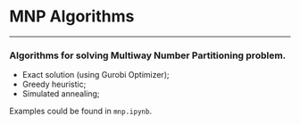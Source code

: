# MNP Algorithms

---

### Algorithms for solving Multiway Number Partitioning problem.

- Exact solution (using Gurobi Optimizer);
- Greedy heuristic;
- Simulated annealing;

Examples could be found in `mnp.ipynb`.
